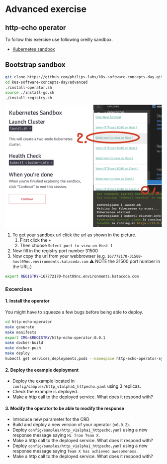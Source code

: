 # Advanced exercise

## http-echo operator

To follow this exercise use following oreilly sandbox.

- [Kubernetes sandbox](https://learning.oreilly.com/scenarios/kubernetes-sandbox/9781492062820/)

## Bootstrap sandbox

```bash
git clone https://github.com/philips-labs/k8s-software-concepts-day.git
cd k8s-software-concepts-day/advanced
./install-operator.sh
source ./install-go.sh
./install-registry.sh
```

![](../sandbox-url.png)

1. To get your sandbox url click the url as shown in the picture.
   1. First click the `+`
   2. Then choose `Select port to view on Host 1`
2. Now fill in the registry port number 31500
3. Now copy the url from your webbrowser (e.g. `167772170-31500-host09nc.environments.katacoda.com` :warning: NOTE the 31500 port number in the URL.)

```bash
export REGISTRY=167772170-host09nc.environments.katacoda.com
```

### Excercises

#### 1. Install the operator

You might have to squeeze a few bugs before being able to deploy.

```bash
cd http-echo-operator
make generate
make manifests
export IMG=$REGISTRY/http-echo-operator:0.0.1
make docker-build
make docker-push
make deploy
kubectl get services,deployments,pods --namespace http-echo-operator-system
```

#### 2. Deploy the example deployment

- Deploy the example located in `config/samples/http_v1alpha1_httpecho.yaml` using 3 replicas.
- Check the example is deployed.
- Make a http call to the deployed service. What does it respond with?

#### 3. Modify the operator to be able to modify the response

- Introduce new parameter for the CRD
- Build and deploy a new version of your operator (`v0.0.2`).
- Deploy `config/samples/http_v1alpha1_httpecho.yaml` using a new response message saying `Hi from Team X`.
- Make a http call to the deployed service. What does it respond with?
- Deploy `config/samples/http_v1alpha1_httpecho.yaml` using a new response message saying `Team X has achieved awesomeness`.
- Make a http call to the deployed service. What does it respond with?

